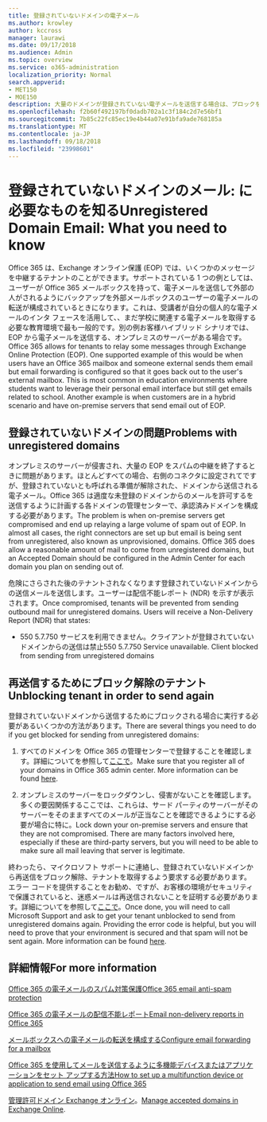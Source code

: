 ```yaml
---
title: 登録されていないドメインの電子メール
ms.author: krowley
author: kccross
manager: laurawi
ms.date: 09/17/2018
ms.audience: Admin
ms.topic: overview
ms.service: o365-administration
localization_priority: Normal
search.appverid:
- MET150
- MOE150
description: 大量のドメインが登録されていない電子メールを送信する場合は、ブロックを取得する電子メールのリスクを実行します。詳細については、この資料を参照してください。
ms.openlocfilehash: f2b60f492197bf0dadb702a1c3f184c2d7e56bf1
ms.sourcegitcommit: 7b85c22fc85ec19e4b44a07e91bfa9ade768185a
ms.translationtype: MT
ms.contentlocale: ja-JP
ms.lasthandoff: 09/18/2018
ms.locfileid: "23998601"
---
```

# <a name="unregistered-domain-email-what-you-need-to-know"></a><span data-ttu-id="8573e-104">登録されていないドメインのメール: に必要なものを知る</span><span class="sxs-lookup"><span data-stu-id="8573e-104">Unregistered Domain Email: What you need to know</span></span>

<span data-ttu-id="8573e-p102">Office 365 は、Exchange オンライン保護 (EOP) では、いくつかのメッセージを中継するテナントのことができます。サポートされている 1 つの例としては、ユーザーが Office 365 メールボックスを持って、電子メールを送信して外部の人がされるようにバックアップを外部メールボックスのユーザーの電子メールの転送が構成されているときになります。これは、受講者が自分の個人的な電子メールのインタ フェースを活用して、、まだ学校に関連する電子メールを取得する必要な教育環境で最も一般的です。別の例お客様ハイブリッド シナリオでは、EOP から電子メールを送信する、オンプレミスのサーバーがある場合です。</span><span class="sxs-lookup"><span data-stu-id="8573e-p102">Office 365 allows for tenants to relay some messages through Exchange Online Protection (EOP). One supported example of this would be when users have an Office 365 mailbox and someone external sends them email but email forwarding is configured so that it goes back out to the user's external mailbox. This is most common in education environments where students want to leverage their personal email interface but still get emails related to school. Another example is when customers are in a hybrid scenario and have on-premise servers that send email out of EOP.</span></span>

## <a name="problems-with-unregistered-domains"></a><span data-ttu-id="8573e-109">登録されていないドメインの問題</span><span class="sxs-lookup"><span data-stu-id="8573e-109">Problems with unregistered domains</span></span>

<span data-ttu-id="8573e-p103">オンプレミスのサーバーが侵害され、大量の EOP をスパムの中継を終了するときに問題があります。ほとんどすべての場合、右側のコネクタに設定されてですが、登録されていないとも呼ばれる準備が解除された、ドメインから送信される電子メール。Office 365 は適度な未登録のドメインからのメールを許可するを送信するように計画する各ドメインの管理センターで、承認済みドメインを構成する必要があります。</span><span class="sxs-lookup"><span data-stu-id="8573e-p103">The problem is when on-premise servers get compromised and end up relaying a large volume of spam out of EOP. In almost all cases, the right connectors are set up but email is being sent from unregistered, also known as unprovisioned, domains. Office 365 does allow a reasonable amount of mail to come from unregistered domains, but an Accepted Domain should be configured in the Admin Center for each domain you plan on sending out of.</span></span>

<span data-ttu-id="8573e-p104">危険にさらされた後のテナントされなくなります登録されていないドメインからの送信メールを送信します。ユーザーは配信不能レポート (NDR) を示すが表示されます。</span><span class="sxs-lookup"><span data-stu-id="8573e-p104">Once compromised, tenants will be prevented from sending outbound mail for unregistered domains. Users will receive a Non-Delivery Report (NDR) that states:</span></span>

- <span data-ttu-id="8573e-p105">550 5.7.750 サービスを利用できません。クライアントが登録されていないドメインからの送信は禁止</span><span class="sxs-lookup"><span data-stu-id="8573e-p105">550 5.7.750 Service unavailable. Client blocked from sending from unregistered domains</span></span>

## <a name="unblocking-tenant-in-order-to-send-again"></a><span data-ttu-id="8573e-117">再送信するためにブロック解除のテナント</span><span class="sxs-lookup"><span data-stu-id="8573e-117">Unblocking tenant in order to send again</span></span>

<span data-ttu-id="8573e-118">登録されていないドメインから送信するためにブロックされる場合に実行する必要があるいくつかの方法があります。</span><span class="sxs-lookup"><span data-stu-id="8573e-118">There are several things you need to do if you get blocked for sending from unregistered domains:</span></span>

1. <span data-ttu-id="8573e-p106">すべてのドメインを Office 365 の管理センターで登録することを確認します。詳細についてを参照して[ここで](https://docs.microsoft.com/en-us/exchange/mail-flow-best-practices/manage-accepted-domains/manage-accepted-domains)。</span><span class="sxs-lookup"><span data-stu-id="8573e-p106">Make sure that you register all of your domains in Office 365 admin center. More information can be found [here](https://docs.microsoft.com/en-us/exchange/mail-flow-best-practices/manage-accepted-domains/manage-accepted-domains).</span></span>

2. <span data-ttu-id="8573e-p107">オンプレミスのサーバーをロックダウンし、侵害がないことを確認します。多くの要因関係するここでは、これらは、サード パーティのサーバーがそのサーバーをそのまますべてのメールが正当なことを確認できるようにする必要が場合に特に。</span><span class="sxs-lookup"><span data-stu-id="8573e-p107">Lock down your on-premise servers and ensure that they are not compromised. There are many factors involved here, especially if these are third-party servers, but you will need to be able to make sure all mail leaving that server is legitimate.</span></span>

<span data-ttu-id="8573e-p108">終わったら、マイクロソフト サポートに連絡し、登録されていないドメインから再送信をブロック解除、テナントを取得するよう要求する必要があります。 エラー コードを提供することをお勧め、ですが、お客様の環境がセキュリティで保護されていると、迷惑メールは再送信されないことを証明する必要があります。詳細についてを参照して[ここで](https://support.office.com/en-us/article/Contact-support-for-business-products-Admin-Help-32a17ca7-6fa0-4870-8a8d-e25ba4ccfd4b#ID0EAADAAA=online)。</span><span class="sxs-lookup"><span data-stu-id="8573e-p108">Once done, you will need to call Microsoft Support and ask to get your tenant unblocked to send from unregistered domains again.  Providing the error code is helpful, but you will need to prove that your environment is secured and that spam will not be sent again. More information can be found [here](https://support.office.com/en-us/article/Contact-support-for-business-products-Admin-Help-32a17ca7-6fa0-4870-8a8d-e25ba4ccfd4b#ID0EAADAAA=online).</span></span>
  
## <a name="for-more-information"></a><span data-ttu-id="8573e-126">詳細情報</span><span class="sxs-lookup"><span data-stu-id="8573e-126">For more information</span></span>

[<span data-ttu-id="8573e-127">Office 365 の電子メールのスパム対策保護</span><span class="sxs-lookup"><span data-stu-id="8573e-127">Office 365 email anti-spam protection</span></span>](anti-spam-protection.md)

[<span data-ttu-id="8573e-128">Office 365 の電子メールの配信不能レポート</span><span class="sxs-lookup"><span data-stu-id="8573e-128">Email non-delivery reports in Office 365</span></span>](https://support.office.com/article/email-non-delivery-reports-in-office-365-51daa6b9-2e35-49c4-a0c9-df85bf8533c3)

[<span data-ttu-id="8573e-129">メールボックスへの電子メールの転送を構成する</span><span class="sxs-lookup"><span data-stu-id="8573e-129">Configure email forwarding for a mailbox</span></span>](https://docs.microsoft.com/en-us/exchange/recipients-in-exchange-online/manage-user-mailboxes/configure-email-forwarding)

[<span data-ttu-id="8573e-130">Office 365 を使用してメールを送信するように多機能デバイスまたはアプリケーションをセット アップする方法</span><span class="sxs-lookup"><span data-stu-id="8573e-130">How to set up a multifunction device or application to send email using Office 365</span></span>](https://support.office.com/en-us/article/How-to-set-up-a-multifunction-device-or-application-to-send-email-using-Office-365-69f58e99-c550-4274-ad18-c805d654b4c4)

<span data-ttu-id="8573e-131">[管理許可ドメイン Exchange オンライン](https://docs.microsoft.com/en-us/exchange/mail-flow-best-practices/manage-accepted-domains/manage-accepted-domains)。</span><span class="sxs-lookup"><span data-stu-id="8573e-131">[Manage accepted domains in Exchange Online](https://docs.microsoft.com/en-us/exchange/mail-flow-best-practices/manage-accepted-domains/manage-accepted-domains).</span></span>
